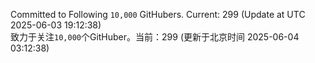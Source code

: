Committed to Following `10,000` GitHubers. Current: <!-- FOLLOWING_COUNT -->299<!-- FOLLOWING_COUNT --> (Update at UTC <!-- LAST_UPDATED -->2025-06-03 19:12:38<!-- LAST_UPDATED -->)<br>
致力于关注`10,000`个GitHuber。当前：<!-- FOLLOWING_COUNT -->299<!-- FOLLOWING_COUNT --> (更新于北京时间 <!-- LAST_UPDATED_CST -->2025-06-04 03:12:38<!-- LAST_UPDATED_CST -->)
